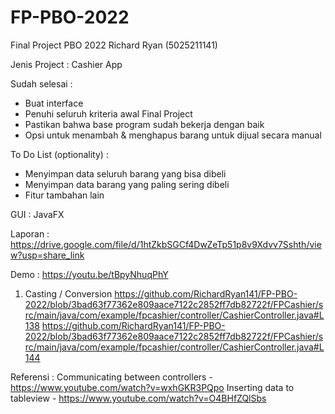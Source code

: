 # FP-PBO-2022
Final Project PBO 2022
Richard Ryan (5025211141)


Jenis Project : Cashier App

Sudah selesai : 
- Buat interface
- Penuhi seluruh kriteria awal Final Project
- Pastikan bahwa base program sudah bekerja dengan baik
- Opsi untuk menambah & menghapus barang untuk dijual secara manual

To Do List (optionality) : 
- Menyimpan data seluruh barang yang bisa dibeli
- Menyimpan data barang yang paling sering dibeli
- Fitur tambahan lain

GUI : JavaFX

Laporan : https://drive.google.com/file/d/1htZkbSGCf4DwZeTp51p8v9Xdvv7Sshth/view?usp=share_link

Demo : https://youtu.be/tBpyNhuqPhY

1. Casting / Conversion
https://github.com/RichardRyan141/FP-PBO-2022/blob/3bad63f77362e809aace7122c2852ff7db82722f/FPCashier/src/main/java/com/example/fpcashier/controller/CashierController.java#L138
https://github.com/RichardRyan141/FP-PBO-2022/blob/3bad63f77362e809aace7122c2852ff7db82722f/FPCashier/src/main/java/com/example/fpcashier/controller/CashierController.java#L144


Referensi : 
Communicating between controllers - https://www.youtube.com/watch?v=wxhGKR3PQpo
Inserting data to tableview - https://www.youtube.com/watch?v=O4BHfZQlSbs
